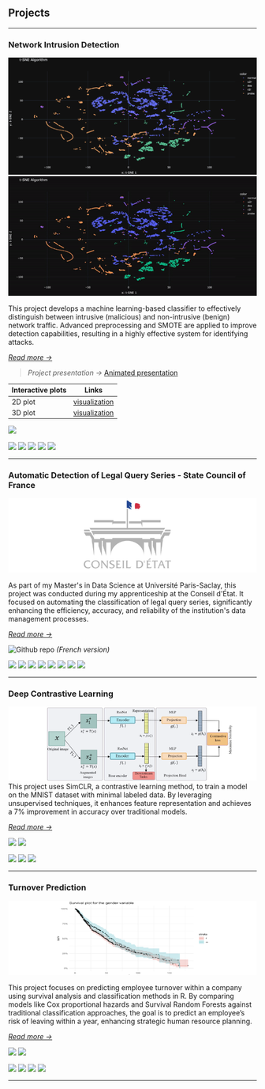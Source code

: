 ## Projects

---

### Network Intrusion Detection

<img src="projects/Network_intrusion/figures/screenshots/tsne_2D_dark_5000.png?raw=true"/>
<img src="projects/Network_intrusion/GIF-network_intrusion.gif">

This project develops a machine learning-based classifier to effectively distinguish between intrusive (malicious) and non-intrusive (benign) network traffic. Advanced preprocessing and SMOTE are applied to improve detection capabilities, resulting in a highly effective system for identifying attacks.

[*Read more →*](./projects/Network_intrusion/network_intrusion.md)

> *Project presentation →* [Animated presentation](https://www.canva.com/design/DAGBT2SaVYM/TflYMLkLgUNVdMI1IJC9Hg/view?utm_content=DAGBT2SaVYM&utm_campaign=designshare&utm_medium=link&utm_source=editor)

| Interactive plots | Links |
|-------------------|-------|
| 2D plot           | [visualization](projects/Network_intrusion/figures/html/tsne_dark_5000.html) |
| 3D plot           | [visualization](projects/Network_intrusion/figures/html/tsne_white3D_5000.html) |

[![](https://img.shields.io/badge/Github_repository-black?logo=Github)](https://github.com/AhmedOsman00py/Network-Intrusion-Detection)

![](https://img.shields.io/badge/Python-white?logo=Python)
![](https://img.shields.io/badge/Scikit_learn-white?logo=Scikit-learn)
![](https://img.shields.io/badge/DVC-white?logo=DVC)
![](https://img.shields.io/badge/Pandas-lightgrey?logo=Pandas)
![](https://img.shields.io/badge/Plotly-lightgrey?logo=Plotly)

---

### Automatic Detection of Legal Query Series - State Council of France

<img src="./projects/Conseil_d_etat/CE_logo.png?raw=true"/>

As part of my Master's in Data Science at Université Paris-Saclay, this project was conducted during my apprenticeship at the Conseil d'État. It focused on automating the classification of legal query series, significantly enhancing the efficiency, accuracy, and reliability of the institution's data management processes.

[*Read more →*](./projects/Conseil_d_etat/CE.md)

![Github repo](https://img.shields.io/badge/Github_repository-black?logo=Github) *(French version)*

![](https://img.shields.io/badge/Python-white?logo=Python)
![](https://img.shields.io/badge/Scikit_learn-white?logo=Scikit-learn)
![](https://img.shields.io/badge/Pandas-lightgrey?logo=Pandas)
![](https://img.shields.io/badge/Plotly-lightgrey?logo=Plotly)
![](https://img.shields.io/badge/Tesseract_OCR-white?logo=Tesseract)
![](https://img.shields.io/badge/Optuna-white?logo=optuna)
![](https://img.shields.io/badge/Streamlit-white?logo=Streamlit)
![](https://img.shields.io/badge/Docker-white?logo=Docker)

---


### Deep Contrastive Learning

<img src="projects/SimCLR/SimCLR.png?raw=true"/>
This project uses SimCLR, a contrastive learning method, to train a model on the MNIST dataset with minimal labeled data. By leveraging unsupervised techniques, it enhances feature representation and achieves a 7% improvement in accuracy over traditional models.

[*Read more →*](/projects/SimCLR/SimCLR.md)

[![](https://img.shields.io/badge/Read_report-grey?logo=PDF)](/projects/SimCLR/SimCLR_Report.pdf)
[![](https://img.shields.io/badge/Github_repository-black?logo=Github)](https://github.com/AhmedOsman00py/deep-contrastive-learning)

![](https://img.shields.io/badge/Python-white?logo=Python)
![](https://img.shields.io/badge/PyTorch-white?logo=PyTorch)
![](https://img.shields.io/badge/Jupyter-white?logo=Jupyter)

---

### Turnover Prediction

<img src="./projects/Turnover/turnover.png?raw=true"/>

This project focuses on predicting employee turnover within a company using survival analysis and classification methods in R. By comparing models like Cox proportional hazards and Survival Random Forests against traditional classification approaches, the goal is to predict an employee’s risk of leaving within a year, enhancing strategic human resource planning.

[*Read more →*](https://ahmedosman00py.github.io/Turnover/)

[![](https://img.shields.io/badge/Read_report-grey?logo=html)](https://ahmedosman00py.github.io/Turnover/)
[![](https://img.shields.io/badge/Github_repository-black?logo=Github)](https://github.com/AhmedOsman00py/Turnover)

![](https://img.shields.io/badge/R-lightgrey?logo=R)
![](https://img.shields.io/badge/tidyverse-lightgrey?logo=tidyverse)
![](https://img.shields.io/badge/Quarto-lightgrey?logo=Quarto)
![](https://img.shields.io/badge/Survival_Analysis-lightgrey?logo=Survival-Analysis)

---